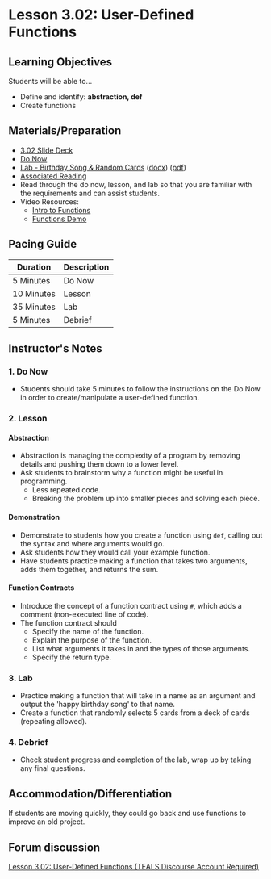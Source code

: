 # Lesson 3.02: User-Defined Functions

## Learning Objectives

Students will be able to...

* Define and identify: **abstraction, def**
* Create functions

## Materials/Preparation

* [3.02 Slide Deck](https://github.com/TEALSK12/2nd-semester-introduction-to-computer-science/raw/master/units/3_unit/slidedecks/Intro%20Python%203.02%20TEALS.pptx)
* [Do Now][]
* [Lab - Birthday Song & Random Cards][] ([docx][]) ([pdf][])
* [Associated Reading](https://tealsk12.github.io/2nd-semester-introduction-to-computer-science/readings.md#associatedreadings/3.2)
* Read through the do now, lesson, and lab so that you are familiar with the requirements and can assist students.
* Video Resources:
  * [Intro to Functions](https://youtu.be/nrCAxXfRU28)
  * [Functions Demo](https://youtu.be/C9ZEGqGHXms)

## Pacing Guide

| **Duration**   | **Description** |
| ---------- | ----------- |
| 5 Minutes  | Do Now      |
| 10 Minutes | Lesson      |
| 35 Minutes | Lab         |
| 5 Minutes | Debrief  |

## Instructor's Notes

### 1. Do Now

* Students should take 5 minutes to follow the instructions on the Do Now in order to create/manipulate a user-defined function.  

### 2. Lesson

#### Abstraction

* Abstraction is managing the complexity of a program by removing details and pushing them down to a lower level.
* Ask students to brainstorm why a function might be useful in programming.
  * Less repeated code.
  * Breaking the problem up into smaller pieces and solving each piece.

#### Demonstration

* Demonstrate to students how you create a function using `def`, calling out the syntax and where arguments would go.
* Ask students how they would call your example function.
* Have students practice making a function that takes two arguments, adds them together, and returns the sum.

#### Function Contracts

* Introduce the concept of a function contract using `#`, which adds a comment (non-executed line of code).
* The function contract should
  * Specify the name of the function.
  * Explain the purpose of the function.
  * List what arguments it takes in and the types of those arguments.
  * Specify the return type.

### 3. Lab

* Practice making a function that will take in a name as an argument and output the 'happy birthday song' to that name.
* Create a function that randomly selects 5 cards from a deck of cards (repeating allowed).

### 4. Debrief

* Check student progress and completion of the lab, wrap up by taking any final questions.

## Accommodation/Differentiation

If students are moving quickly, they could go back and use functions to improve an old project.

## Forum discussion

[Lesson 3.02: User-Defined Functions (TEALS Discourse Account Required)](https://forums.tealsk12.org/c/2nd-semester-unit-3-functions/lesson-3-02-user-defined-functions)
  
[Do Now]:do_now.md
[Lab - Birthday Song & Random Cards]:lab.md
[pdf]: https://github.com/TEALSK12/2nd-semester-introduction-to-computer-science/raw/master/units/3_unit/02_lesson/lab.pdf
[docx]: https://github.com/TEALSK12/2nd-semester-introduction-to-computer-science/raw/master/units/3_unit/02_lesson/lab.docx
